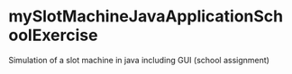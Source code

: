 # mySlotMachineJavaApplicationSchoolExercise
Simulation of a slot machine in java including GUI (school assignment)
